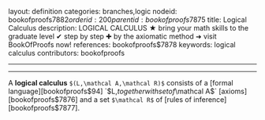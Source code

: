 layout: definition
categories: branches,logic
nodeid: bookofproofs$7882
orderid: 200
parentid: bookofproofs$7875
title: Logical Calculus
description: LOGICAL CALCULUS ★ bring your math skills to the graduate level ✔ step by step ✚ by the axiomatic method ➜ visit BookOfProofs now!
references: bookofproofs$7878
keywords: logical calculus
contributors: bookofproofs

---


---

A **logical calculus** `$(L,\mathcal A,\mathcal R)$` consists of a [formal language][bookofproofs$94] `$L,$` together with set of `$\mathcal A$` [axioms][bookofproofs$7876] and a set `$\mathcal R$` of [rules of inference][bookofproofs$7877].